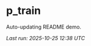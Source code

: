 # p_train

Auto-updating README demo.

<!--START_SECTION:status-->
_Last run: 2025-10-25 12:38 UTC_
<!--END_SECTION:status-->





















































































































































































































































































































































































































































































































































































































































































































































































































































































































































































































































































































































































































































































































































































































































































































































